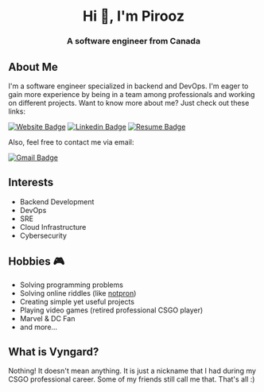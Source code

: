 <h1 align="center">Hi 👋, I'm Pirooz</h1>
<h3 align="center">A software engineer from Canada</h3>

## About Me
I'm a software engineer specialized in backend and DevOps. I'm eager to gain more experience by being in a team among professionals and working on different projects. Want to know more about me? Just check out these links:  

[![Website Badge](https://img.shields.io/badge/-Personal%20Website-darkgreen?style=flat-square&logo=Safari&logoColor=white&link=http://vyngard.com)](http://pirooz.dev/)
[![Linkedin Badge](https://img.shields.io/badge/-LinkedIn-blue?style=flat-square&logo=Linkedin&logoColor=white&link=https://www.linkedin.com/in/sriharikapu/)](https://www.linkedin.com/in/ekhtiyari-pirooz/)
[![Resume Badge](https://img.shields.io/badge/-Resume-purple?style=flat-square&logo=About.me&logoColor=white)](https://vyngard.github.io/assets/resume/Pirooz_Ekhtiyari_Resume.pdf)

Also, feel free to contact me via email:  

[![Gmail Badge](https://img.shields.io/badge/-Gmail-c14438?style=flat-square&logo=Gmail&logoColor=white&link=mailto:ekhtiyari.pirooz@gmail.com)](mailto:ekhtiyari.pirooz@gmail.com)

## Interests
- Backend Development
- DevOps
- SRE
- Cloud Infrastructure
- Cybersecurity


## Hobbies 🎮
- Solving programming problems
- Solving online riddles (like [notpron](http://notpron.com/notpron/))
- Creating simple yet useful projects
- Playing video games (retired professional CSGO player)
- Marvel & DC Fan  
- and more...

## What is Vyngard?
Nothing! It doesn't mean anything. It is just a nickname that I had during my CSGO professional career. Some of my friends still call me that. That's all :)
